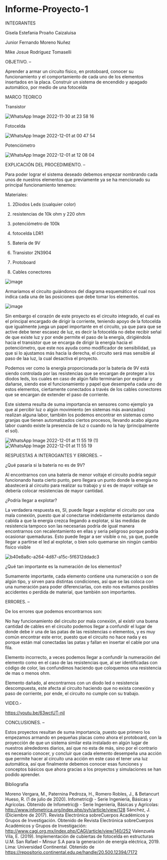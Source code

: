 # Informe-Proyecto-1
INTEGRANTES

Gisela Estefania Proaño Caizaluisa

Junior Fernando Moreno Nuñez

Mike Josue Rodríguez Tomaselli

OBJETIVO. – 

Aprender a armar un circuito físico, en protoboard, conocer su funcionamiento y el comportamiento de cada uno de los elementos insertados en la placa.
Construir un sistema de encendido y apagado automático, por medio de una fotocelda

MARCO TEORICO

Transistor

![WhatsApp Image 2022-11-30 at 23 58 16](https://user-images.githubusercontent.com/117691236/205117386-7d77fd4a-1177-4751-b731-0f9e58ba4c8e.jpeg)

Fotocelda

![WhatsApp Image 2022-12-01 at 00 47 54](https://user-images.githubusercontent.com/117691236/205117524-c299144f-8ce0-487c-a4dc-7e663c7a5c19.jpeg)

Potenciómetro

![WhatsApp Image 2022-12-01 at 12 08 04](https://user-images.githubusercontent.com/117691236/205117614-bc30adb7-b1af-4f28-8572-5760b9aae55a.jpeg)


EXPLICACIÓN DEL PROCEDIMIENTO. – 

Para poder lograr el sistema deseado debemos empezar nombrando cada unos de nuestros elementos que previamente ya se ha mencionado su principal funcionamiento tenemos:

Materiales:

1.   2Diodos Leds (cualquier color)

2.   resistencias de 10k ohm y 220 ohm

3. potenciómetro de 100k

4.  fotocelda LDR1 

5. Batería de 9V

6. Transistor 2N3904

7. Protoboard

8. Cables conectores 

![image](https://user-images.githubusercontent.com/117691236/205118030-f2f3c4b2-f99a-4ee2-8b35-af91591cca42.png)

Armaríamos el circuito guiándonos del diagrama esquemático el cual nos indica cada una de las posiciones que debe tomar los elementos.

![image](https://user-images.githubusercontent.com/117691236/205117991-70ec54a1-04fa-426a-b6e7-be04cbc4b3ae.png)

Sin embargo el corazón de este proyecto es el circuito integrado, el cual es el principal encargado de dirigir la corriente, teniendo apoyo de la fotocelda que igualmente juega un papel importante en el circuito, ya que para que se active debe tener escasez de luz, es decir la fotocelda no debe recibir señal de que existe luz y por ende permite el paso de la energía, dirigiéndola hacia el transistor que se encarga de dirigir la energía hacia el potenciómetro, que este nos ayuda como modificador de sensibilidad, ya que si lo ajustamos más hacia la derecha, el circuito será mas sensible al paso de laa luz, la cual desactiva el proyecto.

Podemos ver como la energía proporcionada por la batería de 9V está siendo controlada por las resistencias que se encargan de proteger a los diodos leds, los cuales en caso de algún fallo terminarían por explotar y dañarse, siendo ese el funcionamiento y papel que desempeña cada uno de estos elementos, ciertamente conectados a través de los cables conectores que se encargan de extender el paso de corriente.

Este sistema resulta de suma importancia en sensores como ejemplo ya que al percibir luz o algún movimiento (en sistemas más avanzados) realizan alguna labor, también los podemos encontrar en sistemas como granjas que tienen automatizados ciertos procesos, llevando acabo alguna labor cuando existe la presencia de luz o cuando no la hay (principalmente el sol).

![WhatsApp Image 2022-12-01 at 11 55 19 (1)](https://user-images.githubusercontent.com/117691236/205118389-6a954c41-ced4-4f4b-95a8-a2202509e7ce.jpeg)
![WhatsApp Image 2022-12-01 at 11 55 19](https://user-images.githubusercontent.com/117691236/205118399-db4eb676-e300-461d-b280-174cd94e109a.jpeg)


RESPUESTAS A INTEROGANTES Y ERRORES. –

¿Qué pasaría si la batería no es de 9V?

Al encontrarnos con una batería de menor voltaje el circuito podría seguir funcionando hasta cierto punto, pero llegara un punto donde la energía no abastecerá al circuito para realizar su trabajo y si es de mayor voltaje se debería colocar resistencias de mayor cantidad.

¿Podría llegar a explotar?

La verdadera respuesta es, SI, puede llegar a explotar el circuito por una mala conexión, puesto que al conectarse indebidamente estaríamos dando cabida a que la energía crezca llegando a explotar, si las medidas de resistencia tampoco son las necesarias podría de igual manera encontrarnos con recalentamiento en ellas y seria peligroso porque podría ocasionar quemaduras. 
Esto puede llegar a ser visible o no, ya que, puede llegar a partirse el led al explotar, o bien solo quemarse sin ningún cambio fisico visible

![b40e8a8c-a264-4d87-a15c-5f6312ddadc3](https://user-images.githubusercontent.com/117691236/205124843-897492a2-8c63-474a-9682-3ad9efdcc37d.jpg)

¿Qué tan importante es la numeración de los elementos?

Sumamente importante, cada elemento contiene una numeración o son de algún tipo, y sirven para distintas condiciones, así que se las coloca con una numeración para poder diferenciarlas, con esto nos evitamos posibles accidentes o perdida de material, que también son importantes.

ERRORES. – 

De los errores que podemos encontrarnos son:

No hay funcionamiento del circuito por mala conexión, al existir una buena cantidad de cables en el circuito podemos llegar a confundir el lugar de donde debe ir una de las patas de las resistencias o elementos, y es muy común encontrar este error, puesto que el circuito no hace nada y es porque están mal conectadas las patas y fallan en insertar el cable por una fila.

Elemento incorrecto, a veces podemos llegar a confundir la numeración del elemento como en el caso de las resistencias que, al ser identificadas con código de color, las confundimos haciendo que coloquemos una resistencia de mas o menos ohm. 

Elemento dañado, al encontrarnos con un diodo led o resistencia descompuesta, este afecta al circuito haciendo que no exista conexión y paso de corriente, por ende, el circuito no cumple con su trabajo.

VIDEO.-

https://youtu.be/63wctUT-njI

CONCLUSIONES. – 

Estos proyectos resultan de suma importancia, puesto que primero los empezamos armando en pequeñas placas como ahora el protoboard, con la proyección de que un sistema similar esta instalado en algún lugar de nuestros alrededores diarios, así que no esta de más, sino por el contrario es necesario conocer, y concluir que cada elemento desempeña una acción que permite hacer al circuito una acción en este caso el tener una luz automática, así que finalmente debemos conocer esas funciones y conceptos básicos que ahora gracias a los proyectos y simulaciones se han podido aprender.

Bibliografía

Moreno Vergara, M., Paternina Pedroza, H., Romero Robles, J., & Betancurt Hueso, R. (1 de julio de 2020). Infometric@ - Serie Ingeniería, Básicas y Agrícolas. Obtenido de Infometric@ - Serie Ingeniería, Básicas y Agrícolas: http://www.infometrica.org/index.php/syh/article/view/128
Sánchez, J. (Diciembre de 2017). Revista Electrónica sobreCuerpos Académicos y Grupos de Investigación. Obtenido de Revista Electrónica sobreCuerpos Académicos y Grupos de Investigación: http://www.cagi.org.mx/index.php/CAGI/article/view/140/252
Valenzuela Vila, E. (2019). Implementación de cubiertas de fotocelda en estructuras U.M. San Rafael – Minsur S.A para la generación de energía eléctrica, 2019. Lima: Universidad Continental. Obtenido de https://repositorio.continental.edu.pe/handle/20.500.12394/7172

